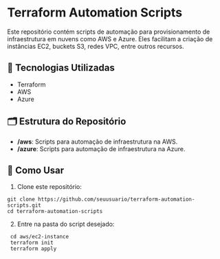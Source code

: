 # Terraform Automation Scripts

Este repositório contém scripts de automação para provisionamento de infraestrutura em nuvens como AWS e Azure. Eles facilitam a criação de instâncias EC2, buckets S3, redes VPC, entre outros recursos.

## 🔧 Tecnologias Utilizadas
- Terraform
- AWS
- Azure

## 🗂 Estrutura do Repositório
- **/aws**: Scripts para automação de infraestrutura na AWS.
- **/azure**: Scripts para automação de infraestrutura na Azure.

## 🚀 Como Usar
   1. Clone este repositório:
      
   ```
   git clone https://github.com/seuusuario/terraform-automation-scripts.git
   cd terraform-automation-scripts
   ```
   2. Entre na pasta do script desejado:

   ```
    cd aws/ec2-instance
    terraform init
    terraform apply

   ```
